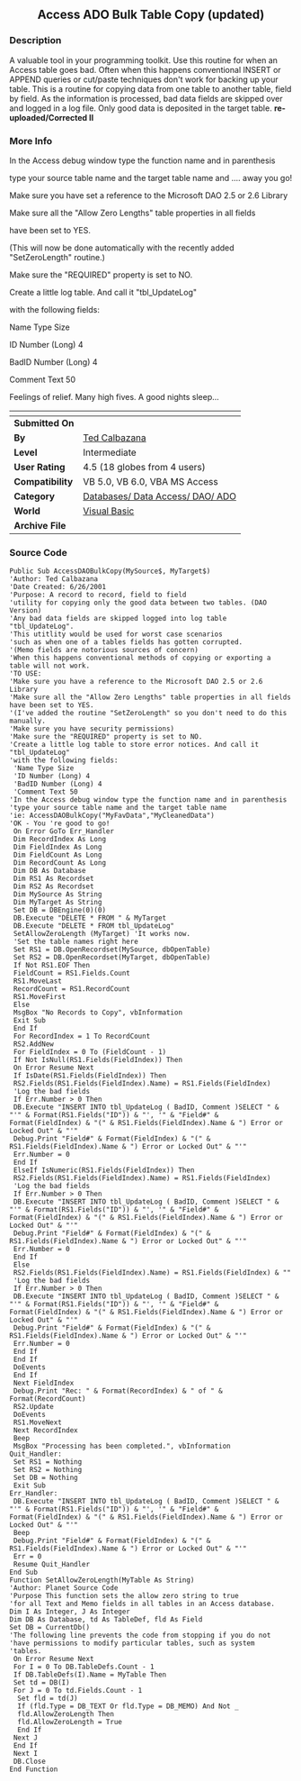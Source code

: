 ﻿<div align="center">

## Access ADO Bulk Table Copy \(updated\)


</div>

### Description

A valuable tool in your programming toolkit. Use this routine for when an Access table goes bad. Often when this happens conventional INSERT or APPEND queries or cut/paste techniques don't work for backing up your table. This is a routine for copying data from one table to another table, field by field. As the information is processed, bad data fields are skipped over and logged in a log file. Only good data is deposited in the target table. **re-uploaded/Corrected II**
 
### More Info
 
In the Access debug window type the function name and in parenthesis

type your source table name and the target table name and .... away you go!

Make sure you have set a reference to the Microsoft DAO 2.5 or 2.6 Library

Make sure all the "Allow Zero Lengths" table properties in all fields

have been set to YES.

(This will now be done automatically with the recently added "SetZeroLength" routine.)

Make sure the "REQUIRED" property is set to NO.

Create a little log table. And call it "tbl_UpdateLog"

with the following fields:

Name Type Size

ID Number (Long) 4

BadID Number (Long) 4

Comment Text 50

Feelings of relief. Many high fives. A good nights sleep...


<span>             |<span>
---                |---
**Submitted On**   |
**By**             |[Ted Calbazana](https://github.com/Planet-Source-Code/PSCIndex/blob/master/ByAuthor/ted-calbazana.md)
**Level**          |Intermediate
**User Rating**    |4.5 (18 globes from 4 users)
**Compatibility**  |VB 5\.0, VB 6\.0, VBA MS Access
**Category**       |[Databases/ Data Access/ DAO/ ADO](https://github.com/Planet-Source-Code/PSCIndex/blob/master/ByCategory/databases-data-access-dao-ado__1-6.md)
**World**          |[Visual Basic](https://github.com/Planet-Source-Code/PSCIndex/blob/master/ByWorld/visual-basic.md)
**Archive File**   |[](https://github.com/Planet-Source-Code/ted-calbazana-access-ado-bulk-table-copy-updated__1-27352/archive/master.zip)





### Source Code

```
Public Sub AccessDAOBulkCopy(MySource$, MyTarget$)
'Author: Ted Calbazana
'Date Created: 6/26/2001
'Purpose: A record to record, field to field
'utility for copying only the good data between two tables. (DAO Version)
'Any bad data fields are skipped logged into log table "tbl_UpdateLog".
'This utitlity would be used for worst case scenarios
'such as when one of a tables fields has gotten corrupted.
'(Memo fields are notorious sources of concern)
'When this happens conventional methods of copying or exporting a table will not work.
'TO USE:
'Make sure you have a reference to the Microsoft DAO 2.5 or 2.6 Library
'Make sure all the "Allow Zero Lengths" table properties in all fields have been set to YES.
'(I've added the routine "SetZeroLength" so you don't need to do this manually.
'Make sure you have security permissions)
'Make sure the "REQUIRED" property is set to NO.
'Create a little log table to store error notices. And call it "tbl_UpdateLog"
'with the following fields:
 'Name Type Size
 'ID Number (Long) 4
 'BadID Number (Long) 4
 'Comment Text 50
'In the Access debug window type the function name and in parenthesis
'type your source table name and the target table name
'ie: AccessDAOBulkCopy("MyFavData","MyCleanedData")
'OK - You 're good to go!
 On Error GoTo Err_Handler
 Dim RecordIndex As Long
 Dim FieldIndex As Long
 Dim FieldCount As Long
 Dim RecordCount As Long
 Dim DB As Database
 Dim RS1 As Recordset
 Dim RS2 As Recordset
 Dim MySource As String
 Dim MyTarget As String
 Set DB = DBEngine(0)(0)
 DB.Execute "DELETE * FROM " & MyTarget
 DB.Execute "DELETE * FROM tbl_UpdateLog"
 SetAllowZeroLength (MyTarget) 'It works now.
 'Set the table names right here
 Set RS1 = DB.OpenRecordset(MySource, dbOpenTable)
 Set RS2 = DB.OpenRecordset(MyTarget, dbOpenTable)
 If Not RS1.EOF Then
 FieldCount = RS1.Fields.Count
 RS1.MoveLast
 RecordCount = RS1.RecordCount
 RS1.MoveFirst
 Else
 MsgBox "No Records to Copy", vbInformation
 Exit Sub
 End If
 For RecordIndex = 1 To RecordCount
 RS2.AddNew
 For FieldIndex = 0 To (FieldCount - 1)
 If Not IsNull(RS1.Fields(FieldIndex)) Then
 On Error Resume Next
 If IsDate(RS1.Fields(FieldIndex)) Then
 RS2.Fields(RS1.Fields(FieldIndex).Name) = RS1.Fields(FieldIndex)
 'Log the bad fields
 If Err.Number > 0 Then
 DB.Execute "INSERT INTO tbl_UpdateLog ( BadID, Comment )SELECT " & "'" & Format(RS1.Fields("ID")) & "', '" & "Field#" & Format(FieldIndex) & "(" & RS1.Fields(FieldIndex).Name & ") Error or Locked Out" & "'"
 Debug.Print "Field#" & Format(FieldIndex) & "(" & RS1.Fields(FieldIndex).Name & ") Error or Locked Out" & "'"
 Err.Number = 0
 End If
 ElseIf IsNumeric(RS1.Fields(FieldIndex)) Then
 RS2.Fields(RS1.Fields(FieldIndex).Name) = RS1.Fields(FieldIndex)
 'Log the bad fields
 If Err.Number > 0 Then
 DB.Execute "INSERT INTO tbl_UpdateLog ( BadID, Comment )SELECT " & "'" & Format(RS1.Fields("ID")) & "', '" & "Field#" & Format(FieldIndex) & "(" & RS1.Fields(FieldIndex).Name & ") Error or Locked Out" & "'"
 Debug.Print "Field#" & Format(FieldIndex) & "(" & RS1.Fields(FieldIndex).Name & ") Error or Locked Out" & "'"
 Err.Number = 0
 End If
 Else
 RS2.Fields(RS1.Fields(FieldIndex).Name) = RS1.Fields(FieldIndex) & ""
 'Log the bad fields
 If Err.Number > 0 Then
 DB.Execute "INSERT INTO tbl_UpdateLog ( BadID, Comment )SELECT " & "'" & Format(RS1.Fields("ID")) & "', '" & "Field#" & Format(FieldIndex) & "(" & RS1.Fields(FieldIndex).Name & ") Error or Locked Out" & "'"
 Debug.Print "Field#" & Format(FieldIndex) & "(" & RS1.Fields(FieldIndex).Name & ") Error or Locked Out" & "'"
 Err.Number = 0
 End If
 End If
 DoEvents
 End If
 Next FieldIndex
 Debug.Print "Rec: " & Format(RecordIndex) & " of " & Format(RecordCount)
 RS2.Update
 DoEvents
 RS1.MoveNext
 Next RecordIndex
 Beep
 MsgBox "Processing has been completed.", vbInformation
Quit_Handler:
 Set RS1 = Nothing
 Set RS2 = Nothing
 Set DB = Nothing
 Exit Sub
Err_Handler:
 DB.Execute "INSERT INTO tbl_UpdateLog ( BadID, Comment )SELECT " & "'" & Format(RS1.Fields("ID")) & "', '" & "Field#" & Format(FieldIndex) & "(" & RS1.Fields(FieldIndex).Name & ") Error or Locked Out" & "'"
 Beep
 Debug.Print "Field#" & Format(FieldIndex) & "(" & RS1.Fields(FieldIndex).Name & ") Error or Locked Out" & "'"
 Err = 0
 Resume Quit_Handler
End Sub
Function SetAllowZeroLength(MyTable As String)
'Author: Planet Source Code
'Purpose This function sets the allow zero string to true
'for all Text and Memo fields in all tables in an Access database.
Dim I As Integer, J As Integer
Dim DB As Database, td As TableDef, fld As Field
Set DB = CurrentDb()
'The following line prevents the code from stopping if you do not
'have permissions to modify particular tables, such as system
'tables.
 On Error Resume Next
 For I = 0 To DB.TableDefs.Count - 1
 If DB.TableDefs(I).Name = MyTable Then
 Set td = DB(I)
 For J = 0 To td.Fields.Count - 1
  Set fld = td(J)
  If (fld.Type = DB_TEXT Or fld.Type = DB_MEMO) And Not _
  fld.AllowZeroLength Then
  fld.AllowZeroLength = True
  End If
 Next J
 End If
 Next I
 DB.Close
End Function
```

